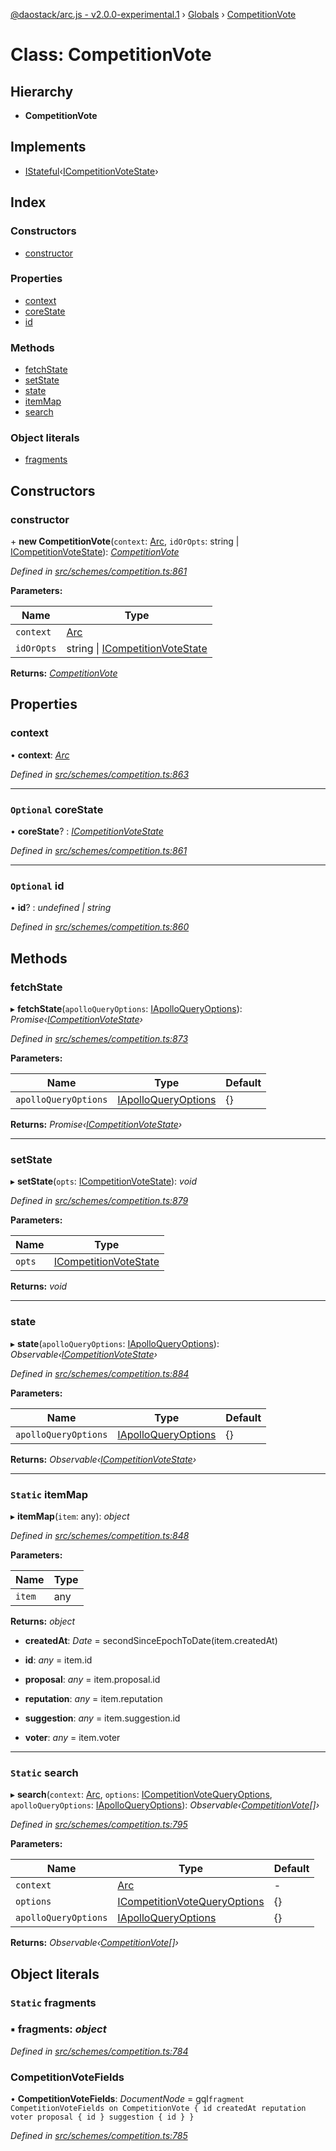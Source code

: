 [@daostack/arc.js - v2.0.0-experimental.1](../README.md) › [Globals](../globals.md) › [CompetitionVote](competitionvote.md)

# Class: CompetitionVote

## Hierarchy

* **CompetitionVote**

## Implements

* [IStateful](../interfaces/istateful.md)‹[ICompetitionVoteState](../interfaces/icompetitionvotestate.md)›

## Index

### Constructors

* [constructor](competitionvote.md#constructor)

### Properties

* [context](competitionvote.md#context)
* [coreState](competitionvote.md#optional-corestate)
* [id](competitionvote.md#optional-id)

### Methods

* [fetchState](competitionvote.md#fetchstate)
* [setState](competitionvote.md#setstate)
* [state](competitionvote.md#state)
* [itemMap](competitionvote.md#static-itemmap)
* [search](competitionvote.md#static-search)

### Object literals

* [fragments](competitionvote.md#static-fragments)

## Constructors

###  constructor

\+ **new CompetitionVote**(`context`: [Arc](arc.md), `idOrOpts`: string | [ICompetitionVoteState](../interfaces/icompetitionvotestate.md)): *[CompetitionVote](competitionvote.md)*

*Defined in [src/schemes/competition.ts:861](https://github.com/daostack/arc.js/blob/6c661ff/src/schemes/competition.ts#L861)*

**Parameters:**

Name | Type |
------ | ------ |
`context` | [Arc](arc.md) |
`idOrOpts` | string &#124; [ICompetitionVoteState](../interfaces/icompetitionvotestate.md) |

**Returns:** *[CompetitionVote](competitionvote.md)*

## Properties

###  context

• **context**: *[Arc](arc.md)*

*Defined in [src/schemes/competition.ts:863](https://github.com/daostack/arc.js/blob/6c661ff/src/schemes/competition.ts#L863)*

___

### `Optional` coreState

• **coreState**? : *[ICompetitionVoteState](../interfaces/icompetitionvotestate.md)*

*Defined in [src/schemes/competition.ts:861](https://github.com/daostack/arc.js/blob/6c661ff/src/schemes/competition.ts#L861)*

___

### `Optional` id

• **id**? : *undefined | string*

*Defined in [src/schemes/competition.ts:860](https://github.com/daostack/arc.js/blob/6c661ff/src/schemes/competition.ts#L860)*

## Methods

###  fetchState

▸ **fetchState**(`apolloQueryOptions`: [IApolloQueryOptions](../interfaces/iapolloqueryoptions.md)): *Promise‹[ICompetitionVoteState](../interfaces/icompetitionvotestate.md)›*

*Defined in [src/schemes/competition.ts:873](https://github.com/daostack/arc.js/blob/6c661ff/src/schemes/competition.ts#L873)*

**Parameters:**

Name | Type | Default |
------ | ------ | ------ |
`apolloQueryOptions` | [IApolloQueryOptions](../interfaces/iapolloqueryoptions.md) |  {} |

**Returns:** *Promise‹[ICompetitionVoteState](../interfaces/icompetitionvotestate.md)›*

___

###  setState

▸ **setState**(`opts`: [ICompetitionVoteState](../interfaces/icompetitionvotestate.md)): *void*

*Defined in [src/schemes/competition.ts:879](https://github.com/daostack/arc.js/blob/6c661ff/src/schemes/competition.ts#L879)*

**Parameters:**

Name | Type |
------ | ------ |
`opts` | [ICompetitionVoteState](../interfaces/icompetitionvotestate.md) |

**Returns:** *void*

___

###  state

▸ **state**(`apolloQueryOptions`: [IApolloQueryOptions](../interfaces/iapolloqueryoptions.md)): *Observable‹[ICompetitionVoteState](../interfaces/icompetitionvotestate.md)›*

*Defined in [src/schemes/competition.ts:884](https://github.com/daostack/arc.js/blob/6c661ff/src/schemes/competition.ts#L884)*

**Parameters:**

Name | Type | Default |
------ | ------ | ------ |
`apolloQueryOptions` | [IApolloQueryOptions](../interfaces/iapolloqueryoptions.md) |  {} |

**Returns:** *Observable‹[ICompetitionVoteState](../interfaces/icompetitionvotestate.md)›*

___

### `Static` itemMap

▸ **itemMap**(`item`: any): *object*

*Defined in [src/schemes/competition.ts:848](https://github.com/daostack/arc.js/blob/6c661ff/src/schemes/competition.ts#L848)*

**Parameters:**

Name | Type |
------ | ------ |
`item` | any |

**Returns:** *object*

* **createdAt**: *Date* =  secondSinceEpochToDate(item.createdAt)

* **id**: *any* =  item.id

* **proposal**: *any* =  item.proposal.id

* **reputation**: *any* =  item.reputation

* **suggestion**: *any* =  item.suggestion.id

* **voter**: *any* =  item.voter

___

### `Static` search

▸ **search**(`context`: [Arc](arc.md), `options`: [ICompetitionVoteQueryOptions](../interfaces/icompetitionvotequeryoptions.md), `apolloQueryOptions`: [IApolloQueryOptions](../interfaces/iapolloqueryoptions.md)): *Observable‹[CompetitionVote](competitionvote.md)[]›*

*Defined in [src/schemes/competition.ts:795](https://github.com/daostack/arc.js/blob/6c661ff/src/schemes/competition.ts#L795)*

**Parameters:**

Name | Type | Default |
------ | ------ | ------ |
`context` | [Arc](arc.md) | - |
`options` | [ICompetitionVoteQueryOptions](../interfaces/icompetitionvotequeryoptions.md) |  {} |
`apolloQueryOptions` | [IApolloQueryOptions](../interfaces/iapolloqueryoptions.md) |  {} |

**Returns:** *Observable‹[CompetitionVote](competitionvote.md)[]›*

## Object literals

### `Static` fragments

### ▪ **fragments**: *object*

*Defined in [src/schemes/competition.ts:784](https://github.com/daostack/arc.js/blob/6c661ff/src/schemes/competition.ts#L784)*

###  CompetitionVoteFields

• **CompetitionVoteFields**: *DocumentNode* =  gql`fragment CompetitionVoteFields on CompetitionVote {
      id
      createdAt
      reputation
      voter
      proposal { id }
      suggestion { id }
    }`

*Defined in [src/schemes/competition.ts:785](https://github.com/daostack/arc.js/blob/6c661ff/src/schemes/competition.ts#L785)*
